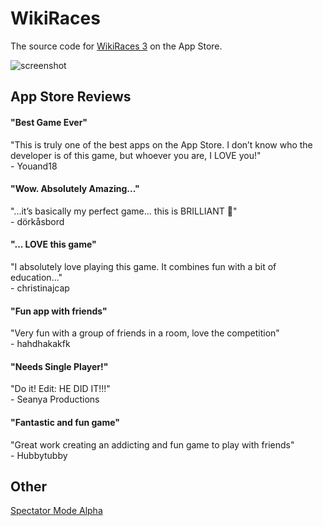 # WikiRaces

The source code for [WikiRaces 3](https://itunes.apple.com/us/app/wikiraces-3/id1030997904?mt=8) on the App Store.

![screenshot](https://raw.githubusercontent.com/atfinke/WikiRaces/master/Resources/screenshot.png)


## App Store Reviews
#### "Best Game Ever"
"This is truly one of the best apps on the App Store. I don’t know who the developer is of this game, but whoever you are, I LOVE you!"<br>
\- Youand18

#### "Wow. Absolutely Amazing..."
"...it’s basically my perfect game... this is BRILLIANT 🥰"<br>
\- dörkåsbord

#### "... LOVE this game"
"I absolutely love playing this game. It combines fun with a bit of education..."<br>
\- christinajcap

#### "Fun app with friends"
"Very fun with a group of friends in a room, love the competition"<br>
\- hahdhakakfk

#### "Needs Single Player!"
"Do it! Edit: HE DID IT!!!"<br>
\- Seanya Productions

#### "Fantastic and fun game"
"Great work creating an addicting and fun game to play with friends"<br>
\- Hubbytubby

## Other

[Spectator Mode Alpha](https://atfinke.github.io/WikiRaces/Spectator)
